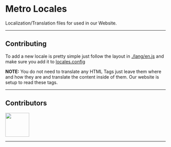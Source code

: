 # Metro Locales
Localization/Translation files for used in our Website.

---

## Contributing
To add a new locale is pretty simple just follow the layout in [./lang/en.js](./lang/en.js) and make sure you add it to [locales.config](./locales.config.js)

__**NOTE:**__ You do not need to translate any HTML Tags just leave them where and how they are and translate the content inside of them. Our website is setup to read these tags.

---

## Contributors
<a href="https://github.com/MetroReviews/Locales/graphs/contributors">
  <img width="75" height="75" src="https://contrib.rocks/image?repo=MetroReviews/Locales" />
</a>

---
